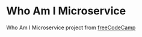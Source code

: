 # Who Am I Microservice

Who Am I Microservice project from [freeCodeCamp](https://www.freecodecamp.com/challenges/request-header-parser-microservice)
